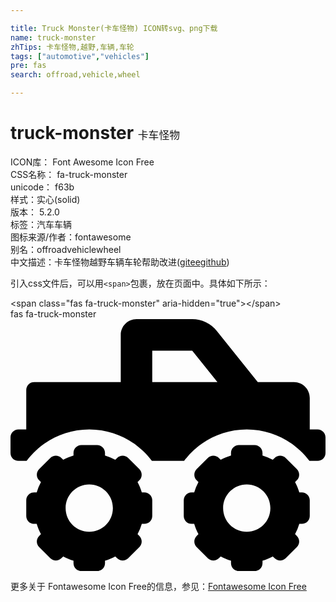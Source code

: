 ```yaml
---

title: Truck Monster(卡车怪物) ICON转svg、png下载
name: truck-monster
zhTips: 卡车怪物,越野,车辆,车轮
tags: ["automotive","vehicles"]
pre: fas
search: offroad,vehicle,wheel

---
```


# truck-monster  <small style="font-size: 60%;font-weight: 100">卡车怪物</small>


<div class="detail-page">
<p>
<span>
ICON库：
<span class="badge-secondary badge">Font Awesome Icon Free</span> 
</span>
<br/>
<span>
CSS名称：
<span class="badge-secondary badge">fa-truck-monster</span> 
</span>
<br/>
<span>
unicode：
<span class="badge-secondary badge">f63b</span> 
<copy-btn content='f63b' btn-title=""></copy-btn>
<copy-btn :content='String.fromCodePoint(parseInt("f63b", 16))' btn-title="复制U"></copy-btn>
</span><br/><span>样式：<span class="badge-light badge">实心(solid)</span></span>
<br/>
<span>
版本：
<span class="badge-secondary badge">5.2.0</span> 
</span><br/><span>标签：<span class="badge-light badge"><router-link to="/tags/automotive.html">汽车</router-link></span><span class="badge-light badge"><router-link to="/tags/vehicles.html">车辆</router-link></span></span>
<br/>
<span>图标来源/作者：<span class="badge-light badge">fontawesome</span></span> 
<br/>
<span>别名：<span class="badge-light badge">offroad</span><span class="badge-light badge">vehicle</span><span class="badge-light badge">wheel</span></span><br/><span class="zh-detail">中文描述：<span class="badge-primary badge">卡车怪物</span><span class="badge-primary badge">越野</span><span class="badge-primary badge">车辆</span><span class="badge-primary badge">车轮</span><span class="help-link"><span>帮助改进</span>(<a href="https://gitee.com/liuwave/icon-helper/edit/master/json/fontawesome/solid/truck-monster.json" target="_blank" rel="noopener noreferrer">gitee</a><a href="https://github.com/liuwave/icon-helper/edit/master/json/fontawesome/solid/truck-monster.json" target="_blank" rel="noopener noreferrer">github</a></span>)</span><br/>
</p>
</div>
<div class="alert alert-dark">
  <i class="fas fa-truck-monster fa-xs"></i>
  <i class="fas fa-truck-monster fa-sm"></i>
  <i class="fas fa-truck-monster fa-lg"></i>
  <i class="fas fa-truck-monster fa-2x"></i>
  <i class="fas fa-truck-monster fa-3x"></i>
  <i class="fas fa-truck-monster fa-5x"></i>
  <i class="fas fa-truck-monster fa-7x"></i>
</div>
<div>
  <p>引入css文件后，可以用<code>&lt;span&gt;</code>包裹，放在页面中。具体如下所示：    
  </p>
  <div class="alert alert-primary" style="font-size: 14px">
    &lt;span class="fas fa-truck-monster" aria-hidden="true"&gt;&lt;/span&gt;
    <copy-btn content='<span class="fas fa-truck-monster" aria-hidden="true"></span>'></copy-btn>
  </div>
  <div class="alert alert-secondary">
    <i class="fas fa-truck-monster"
    style="font-size: 24px"
    aria-hidden="true"></i> fas fa-truck-monster
    <copy-btn content="fas fa-truck-monster" btn-title="复制图标名称"></copy-btn>
  </div>
</div>
<div id="svg" class="svg-wrap">
<svg xmlns="http://www.w3.org/2000/svg" viewBox="0 0 640 512"><path d="M624 224h-16v-64c0-17.67-14.33-32-32-32h-73.6L419.22 24.02A64.025 64.025 0 0 0 369.24 0H256c-17.67 0-32 14.33-32 32v96H48c-8.84 0-16 7.16-16 16v80H16c-8.84 0-16 7.16-16 16v32c0 8.84 7.16 16 16 16h16.72c29.21-38.65 75.1-64 127.28-64s98.07 25.35 127.28 64h65.45c29.21-38.65 75.1-64 127.28-64s98.07 25.35 127.28 64H624c8.84 0 16-7.16 16-16v-32c0-8.84-7.16-16-16-16zm-336-96V64h81.24l51.2 64H288zm304 224h-5.2c-2.2-7.33-5.07-14.28-8.65-20.89l3.67-3.67c6.25-6.25 6.25-16.38 0-22.63l-22.63-22.63c-6.25-6.25-16.38-6.25-22.63 0l-3.67 3.67A110.85 110.85 0 0 0 512 277.2V272c0-8.84-7.16-16-16-16h-32c-8.84 0-16 7.16-16 16v5.2c-7.33 2.2-14.28 5.07-20.89 8.65l-3.67-3.67c-6.25-6.25-16.38-6.25-22.63 0l-22.63 22.63c-6.25 6.25-6.25 16.38 0 22.63l3.67 3.67A110.85 110.85 0 0 0 373.2 352H368c-8.84 0-16 7.16-16 16v32c0 8.84 7.16 16 16 16h5.2c2.2 7.33 5.07 14.28 8.65 20.89l-3.67 3.67c-6.25 6.25-6.25 16.38 0 22.63l22.63 22.63c6.25 6.25 16.38 6.25 22.63 0l3.67-3.67c6.61 3.57 13.57 6.45 20.9 8.65v5.2c0 8.84 7.16 16 16 16h32c8.84 0 16-7.16 16-16v-5.2c7.33-2.2 14.28-5.07 20.9-8.65l3.67 3.67c6.25 6.25 16.38 6.25 22.63 0l22.63-22.63c6.25-6.25 6.25-16.38 0-22.63l-3.67-3.67a110.85 110.85 0 0 0 8.65-20.89h5.2c8.84 0 16-7.16 16-16v-32c-.02-8.84-7.18-16-16.02-16zm-112 80c-26.51 0-48-21.49-48-48s21.49-48 48-48 48 21.49 48 48-21.49 48-48 48zm-208-80h-5.2c-2.2-7.33-5.07-14.28-8.65-20.89l3.67-3.67c6.25-6.25 6.25-16.38 0-22.63l-22.63-22.63c-6.25-6.25-16.38-6.25-22.63 0l-3.67 3.67A110.85 110.85 0 0 0 192 277.2V272c0-8.84-7.16-16-16-16h-32c-8.84 0-16 7.16-16 16v5.2c-7.33 2.2-14.28 5.07-20.89 8.65l-3.67-3.67c-6.25-6.25-16.38-6.25-22.63 0L58.18 304.8c-6.25 6.25-6.25 16.38 0 22.63l3.67 3.67a110.85 110.85 0 0 0-8.65 20.89H48c-8.84 0-16 7.16-16 16v32c0 8.84 7.16 16 16 16h5.2c2.2 7.33 5.07 14.28 8.65 20.89l-3.67 3.67c-6.25 6.25-6.25 16.38 0 22.63l22.63 22.63c6.25 6.25 16.38 6.25 22.63 0l3.67-3.67c6.61 3.57 13.57 6.45 20.9 8.65v5.2c0 8.84 7.16 16 16 16h32c8.84 0 16-7.16 16-16v-5.2c7.33-2.2 14.28-5.07 20.9-8.65l3.67 3.67c6.25 6.25 16.38 6.25 22.63 0l22.63-22.63c6.25-6.25 6.25-16.38 0-22.63l-3.67-3.67a110.85 110.85 0 0 0 8.65-20.89h5.2c8.84 0 16-7.16 16-16v-32C288 359.16 280.84 352 272 352zm-112 80c-26.51 0-48-21.49-48-48s21.49-48 48-48 48 21.49 48 48-21.49 48-48 48z"/></svg>
</div>
<detail full-name='fa-truck-monster'></detail>
    
<div><p>更多关于  Fontawesome Icon Free的信息，参见：<a target="_blank" href="https://iconhelper.cn/fontawesome.html">Fontawesome Icon Free</a>
</p></div>
